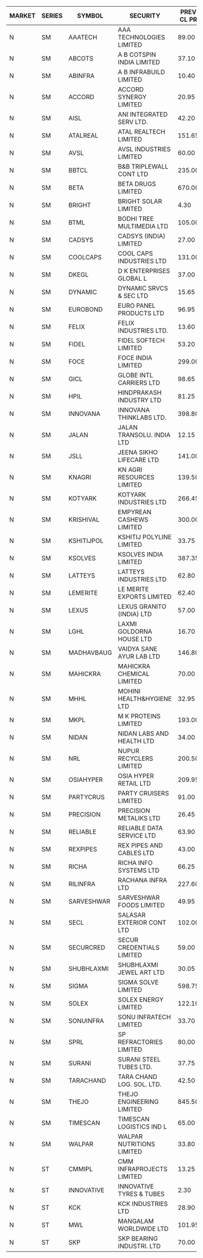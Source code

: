 


| MARKET | SERIES | SYMBOL | SECURITY | PREV CL PR | OPEN PRICE | HIGH PRICE | LOW PRICE | CLOSE PRICE | NET TRDVAL | NET TRDQTY | CORP IND | HI 52 WK | LO 52 WK |
| ----- | ----- | ----- | ----- | ----- | ----- | ----- | ----- | ----- | ----- | ----- | ----- | ----- | ----- |
| N | SM | AAATECH | AAA TECHNOLOGIES LIMITED | 89.00 | 91.00 | 92.40 | 90.00 | 90.70 | 3281400.00 | 36000 |  | 105.80 | 44.00 |
| N | SM | ABCOTS | A B COTSPIN INDIA LIMITED | 37.10 | 35.00 | 38.50 | 35.00 | 38.50 | 294000.00 | 8000 |  | 61.35 | 34.15 |
| N | SM | ABINFRA | A B INFRABUILD LIMITED | 10.40 | 10.90 | 10.90 | 10.90 | 10.90 | 43600.00 | 4000 |  | 11.85 | 5.80 |
| N | SM | ACCORD | ACCORD SYNERGY LIMITED | 20.95 | 20.30 | 20.30 | 20.30 | 20.30 | 40600.00 | 2000 |  | 37.30 | 14.95 |
| N | SM | AISL | ANI INTEGRATED SERV LTD. | 42.20 | 40.75 | 40.75 | 40.75 | 40.75 | 48900.00 | 1200 |  | 72.45 | 31.55 |
| N | SM | ATALREAL | ATAL REALTECH LIMITED | 151.65 | 150.00 | 159.50 | 150.00 | 159.15 | 7518080.00 | 48000 |  | 188.40 | 43.00 |
| N | SM | AVSL | AVSL INDUSTRIES LIMITED | 60.00 | 62.80 | 62.80 | 62.80 | 62.80 | 188400.00 | 3000 |  | 62.80 | 32.10 |
| N | SM | BBTCL | B&B TRIPLEWALL CONT LTD | 235.00 | 225.00 | 225.00 | 225.00 | 225.00 | 1350000.00 | 6000 |  | 307.00 | 73.00 |
| N | SM | BETA | BETA DRUGS LIMITED | 670.00 | 665.00 | 670.00 | 660.55 | 670.00 | 933090.00 | 1400 |  | 1024.40 | 319.00 |
| N | SM | BRIGHT | BRIGHT SOLAR LIMITED | 4.30 | 4.25 | 4.35 | 4.25 | 4.25 | 64500.00 | 15000 |  | 10.55 | 3.90 |
| N | SM | BTML | BODHI TREE MULTIMEDIA LTD | 105.00 | 101.25 | 101.25 | 101.25 | 101.25 | 121500.00 | 1200 |  | 174.00 | 65.00 |
| N | SM | CADSYS | CADSYS (INDIA) LIMITED | 27.00 | 25.65 | 25.65 | 25.65 | 25.65 | 51300.00 | 2000 |  | 52.00 | 20.00 |
| N | SM | COOLCAPS | COOL CAPS INDUSTRIES LTD | 131.00 | 134.95 | 134.95 | 129.15 | 131.70 | 3949050.00 | 30000 |  | 135.95 | 41.50 |
| N | SM | DKEGL | D K ENTERPRISES GLOBAL L | 37.00 | 38.80 | 38.85 | 38.80 | 38.85 | 232950.00 | 6000 |  | 72.60 | 34.70 |
| N | SM | DYNAMIC | DYNAMIC SRVCS & SEC LTD | 15.65 | 15.05 | 15.05 | 14.90 | 14.90 | 447700.00 | 30000 |  | 57.70 | 13.00 |
| N | SM | EUROBOND | EURO PANEL PRODUCTS LTD | 96.95 | 99.65 | 99.65 | 97.90 | 98.25 | 789600.00 | 8000 |  | 147.65 | 72.05 |
| N | SM | FELIX | FELIX INDUSTRIES LTD. | 13.60 | 14.15 | 14.15 | 13.05 | 13.05 | 108800.00 | 8000 |  | 45.70 | 12.35 |
| N | SM | FIDEL | FIDEL SOFTECH LIMITED | 53.20 | 53.20 | 54.70 | 52.00 | 53.10 | 1121100.00 | 21000 |  | 63.00 | 52.00 |
| N | SM | FOCE | FOCE INDIA LIMITED | 299.00 | 299.00 | 299.00 | 299.00 | 299.00 | 179400.00 | 600 |  | 408.00 | 185.10 |
| N | SM | GICL | GLOBE INTL CARRIERS LTD | 98.65 | 94.90 | 97.45 | 93.95 | 95.10 | 9369375.00 | 97500 |  | 104.00 | 17.15 |
| N | SM | HPIL | HINDPRAKASH INDUSTRY LTD | 81.25 | 80.80 | 84.50 | 80.80 | 84.35 | 1244400.00 | 15000 |  | 93.90 | 45.50 |
| N | SM | INNOVANA | INNOVANA THINKLABS LTD. | 398.80 | 379.00 | 379.00 | 379.00 | 379.00 | 379000.00 | 1000 |  | 478.00 | 119.25 |
| N | SM | JALAN | JALAN TRANSOLU. INDIA LTD | 12.15 | 12.00 | 12.00 | 12.00 | 12.00 | 36000.00 | 3000 |  | 18.00 | 4.75 |
| N | SM | JSLL | JEENA SIKHO LIFECARE LTD | 141.00 | 147.00 | 151.80 | 141.10 | 144.00 | 1740500.00 | 12000 |  | 182.50 | 133.40 |
| N | SM | KNAGRI | KN AGRI RESOURCES LIMITED | 139.50 | 139.55 | 139.55 | 137.00 | 137.00 | 1765120.00 | 12800 |  | 261.00 | 130.00 |
| N | SM | KOTYARK | KOTYARK INDUSTRIES LTD | 266.45 | 276.95 | 276.95 | 261.00 | 262.65 | 1488220.00 | 5600 |  | 402.00 | 67.90 |
| N | SM | KRISHIVAL | EMPYREAN CASHEWS LIMITED | 300.00 | 300.00 | 305.45 | 300.00 | 305.45 | 605450.00 | 2000 |  | 321.65 | 68.00 |
| N | SM | KSHITIJPOL | KSHITIJ POLYLINE LIMITED | 33.75 | 32.10 | 32.10 | 32.10 | 32.10 | 3744465.00 | 116650 |  | 45.65 | 23.50 |
| N | SM | KSOLVES | KSOLVES INDIA LIMITED | 387.35 | 398.80 | 408.00 | 385.60 | 391.25 | 14089920.00 | 35600 |  | 753.40 | 292.60 |
| N | SM | LATTEYS | LATTEYS INDUSTRIES LTD | 62.80 | 65.80 | 65.80 | 65.80 | 65.80 | 131600.00 | 2000 |  | 65.80 | 51.05 |
| N | SM | LEMERITE | LE MERITE EXPORTS LIMITED | 62.40 | 62.00 | 62.00 | 61.00 | 61.40 | 591120.00 | 9600 |  | 77.20 | 52.50 |
| N | SM | LEXUS | LEXUS GRANITO (INDIA) LTD | 57.00 | 54.15 | 54.15 | 54.15 | 54.15 | 108300.00 | 2000 |  | 77.00 | 10.30 |
| N | SM | LGHL | LAXMI GOLDORNA HOUSE LTD | 16.70 | 15.95 | 15.95 | 15.95 | 15.95 | 8294000.00 | 520000 |  | 17.50 | 14.20 |
| N | SM | MADHAVBAUG | VAIDYA SANE AYUR LAB LTD | 146.80 | 146.80 | 146.80 | 146.80 | 146.80 | 234880.00 | 1600 |  | 249.40 | 133.25 |
| N | SM | MAHICKRA | MAHICKRA CHEMICAL LIMITED | 70.00 | 71.50 | 73.75 | 69.80 | 69.80 | 850950.00 | 12000 |  | 96.50 | 61.25 |
| N | SM | MHHL | MOHINI HEALTH&HYGIENE LTD | 32.95 | 31.60 | 31.60 | 30.10 | 30.10 | 1582500.00 | 51000 |  | 47.40 | 19.15 |
| N | SM | MKPL | M K PROTEINS LIMITED | 193.00 | 194.00 | 194.00 | 194.00 | 194.00 | 388000.00 | 2000 |  | 215.00 | 81.00 |
| N | SM | NIDAN | NIDAN LABS AND HEALTH LTD | 34.00 | 33.50 | 34.00 | 33.40 | 33.50 | 269250.00 | 8000 |  | 70.70 | 32.20 |
| N | SM | NRL | NUPUR RECYCLERS LIMITED | 200.50 | 195.30 | 199.95 | 194.65 | 199.15 | 4792425.00 | 24200 |  | 316.05 | 124.20 |
| N | SM | OSIAHYPER | OSIA HYPER RETAIL LTD | 209.95 | 208.00 | 208.00 | 208.00 | 208.00 | 266240.00 | 1280 |  | 397.00 | 157.00 |
| N | SM | PARTYCRUS | PARTY CRUISERS LIMITED | 91.00 | 95.00 | 95.55 | 95.00 | 95.55 | 762200.00 | 8000 |  | 125.50 | 16.50 |
| N | SM | PRECISION | PRECISION METALIKS LTD | 26.45 | 26.50 | 27.00 | 26.50 | 26.60 | 160200.00 | 6000 |  | 55.95 | 23.65 |
| N | SM | RELIABLE | RELIABLE DATA SERVICE LTD | 63.90 | 60.75 | 63.90 | 60.75 | 60.85 | 1182000.00 | 19200 |  | 70.45 | 24.00 |
| N | SM | REXPIPES | REX PIPES AND CABLES LTD | 43.00 | 43.00 | 45.15 | 43.00 | 44.10 | 882400.00 | 20000 |  | 64.35 | 26.00 |
| N | SM | RICHA | RICHA INFO SYSTEMS LTD | 66.25 | 73.00 | 75.70 | 73.00 | 75.70 | 372700.00 | 5000 |  | 104.95 | 56.00 |
| N | SM | RILINFRA | RACHANA INFRA LTD | 227.60 | 228.55 | 229.95 | 228.15 | 228.20 | 7540800.00 | 33000 |  | 244.70 | 184.00 |
| N | SM | SARVESHWAR | SARVESHWAR FOODS LIMITED | 49.95 | 50.00 | 50.00 | 50.00 | 50.00 | 80000.00 | 1600 |  | 67.65 | 17.10 |
| N | SM | SECL | SALASAR EXTERIOR CONT LTD | 102.00 | 103.00 | 103.00 | 102.50 | 102.50 | 771875.00 | 7500 |  | 143.00 | 19.50 |
| N | SM | SECURCRED | SECUR CREDENTIALS LIMITED | 59.00 | 59.00 | 59.00 | 59.00 | 59.00 | 223020.00 | 3780 |  | 145.00 | 19.90 |
| N | SM | SHUBHLAXMI | SHUBHLAXMI JEWEL ART LTD | 30.05 | 31.45 | 31.45 | 30.05 | 30.05 | 61500.00 | 2000 |  | 41.65 | 11.20 |
| N | SM | SIGMA | SIGMA SOLVE LIMITED | 598.75 | 599.00 | 599.00 | 599.00 | 599.00 | 179700.00 | 300 |  | 745.75 | 166.50 |
| N | SM | SOLEX | SOLEX ENERGY LIMITED | 122.10 | 116.05 | 128.20 | 116.05 | 128.20 | 488500.00 | 4000 |  | 210.35 | 42.50 |
| N | SM | SONUINFRA | SONU INFRATECH LIMITED | 33.70 | 33.50 | 35.45 | 33.50 | 35.45 | 1432650.00 | 42000 |  | 37.05 | 19.80 |
| N | SM | SPRL | SP REFRACTORIES LIMITED | 80.00 | 83.30 | 85.00 | 81.70 | 85.00 | 3198880.00 | 38400 |  | 97.00 | 80.00 |
| N | SM | SURANI | SURANI STEEL TUBES LTD. | 37.75 | 37.40 | 37.40 | 37.40 | 37.40 | 74800.00 | 2000 |  | 49.55 | 23.65 |
| N | SM | TARACHAND | TARA CHAND LOG. SOL. LTD. | 42.50 | 42.80 | 44.90 | 42.80 | 44.90 | 1068300.00 | 24000 |  | 66.00 | 33.00 |
| N | SM | THEJO | THEJO ENGINEERING LIMITED | 845.50 | 850.00 | 865.00 | 850.00 | 850.00 | 1025265.00 | 1200 |  | 3950.00 | 802.00 |
| N | SM | TIMESCAN | TIMESCAN LOGISTICS IND L | 65.00 | 68.50 | 68.50 | 68.50 | 68.50 | 137000.00 | 2000 |  | 161.15 | 65.00 |
| N | SM | WALPAR | WALPAR NUTRITIONS LIMITED | 33.80 | 34.50 | 34.50 | 34.50 | 34.50 | 2001000.00 | 58000 |  | 51.50 | 25.50 |
| N | ST | CMMIPL | CMM INFRAPROJECTS LIMITED | 13.25 | 13.25 | 13.90 | 13.15 | 13.15 | 2207850.00 | 165000 |  | 14.10 | 6.20 |
| N | ST | INNOVATIVE | INNOVATIVE TYRES & TUBES | 2.30 | 2.40 | 2.40 | 2.35 | 2.40 | 114900.00 | 48000 |  | 30.80 | 2.10 |
| N | ST | KCK | KCK INDUSTRIES LTD | 28.90 | 30.00 | 30.00 | 27.50 | 28.95 | 8605000.00 | 292000 |  | 30.00 | 23.75 |
| N | ST | MWL | MANGALAM WORLDWIDE LTD | 101.95 | 102.00 | 103.00 | 102.00 | 102.00 | 6010140.00 | 58800 |  | 104.95 | 96.90 |
| N | ST | SKP | SKP BEARING INDUSTRI. LTD | 70.00 | 73.00 | 74.50 | 70.50 | 72.45 | 160620500.00 | 2210000 |  | 74.50 | 70.50 |



